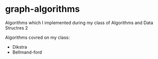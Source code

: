 # graph-algorithms


Algorithms which I implemented during my class of Algorithms and Data Structres 2

Algorithms covred on my class:
* Dikstra
* Bellmand-ford
